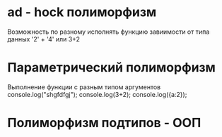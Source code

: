 # ad - hock полиморфизм

Возможность по разному исполнять функцию завиимости от типа данных '2' + '4' или 3+2

# Параметрический полиморфизм

Выполнение функции с разным типом аргументов
console.log("shgfdfgj");
console.log(3+2);
console.log({a:2});

# Полиморфизм подтипов - ООП
